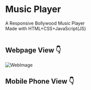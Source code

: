 # Music Player
A Responsive Bollywood Music Player
<br>
Made with HTML+CSS+JavaScript(JS)
<br><br>
<h2>Webpage View &#128071;</h2>

![WebImage](https://user-images.githubusercontent.com/60263821/122641579-e6224c00-d123-11eb-96ca-0af000917ad5.png)

<h2>Mobile Phone View &#128071;</h2>

